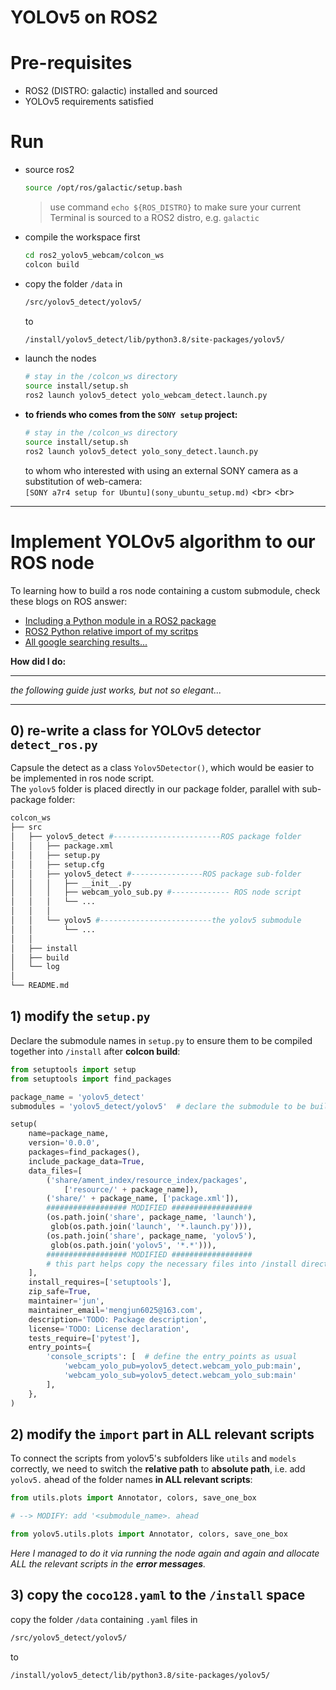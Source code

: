 # YOLOv5 on ROS2
# Pre-requisites
- ROS2 (DISTRO: galactic) installed and sourced
- YOLOv5 requirements satisfied
# Run
- source ros2
    ```bash
    source /opt/ros/galactic/setup.bash
    ```
    > use command `echo ${ROS_DISTRO}` to make sure your current Terminal is sourced to a ROS2 distro, e.g. `galactic`
- compile the workspace first  
    ```bash
    cd ros2_yolov5_webcam/colcon_ws
    colcon build
    ```
- copy the folder `/data` in
    ```bash
    /src/yolov5_detect/yolov5/
    ```
    to
    ```bash
    /install/yolov5_detect/lib/python3.8/site-packages/yolov5/
    ```
- launch the nodes  
    ```bash
    # stay in the /colcon_ws directory
    source install/setup.sh
    ros2 launch yolov5_detect yolo_webcam_detect.launch.py
    ```
- **to friends who comes from the `SONY setup` project:**
    ```bash
    # stay in the /colcon_ws directory
    source install/setup.sh
    ros2 launch yolov5_detect yolo_sony_detect.launch.py
    ```
    to whom who interested with using an external SONY camera as a substitution of web-camera:  
    `[SONY a7r4 setup for Ubuntu](sony_ubuntu_setup.md)`
<br\>
<br\>
***
# Implement YOLOv5 algorithm to our ROS node
To learning how to build a ros node containing a custom submodule, check these blogs on ROS answer:  
- [Including a Python module in a ROS2 package](https://answers.ros.org/question/367793/including-a-python-module-in-a-ros2-package/)  
- [ROS2 Python relative import of my scritps](https://answers.ros.org/question/349790/ros2-python-relative-import-of-my-scritps/)  
- [All google searching results...](https://www.google.com/search?q=submodules+in+setup.py+ros2&client=ubuntu&hs=0q9&channel=fs&sxsrf=ALiCzsacZQxK4_Va23YuXsC5pibK9ZZAMw%3A1666093937039&ei=cZNOY8P5AcPEkwW1o6f4CQ&ved=0ahUKEwiD9p3K2-n6AhVD4qQKHbXRCZ8Q4dUDCA4&uact=5&oq=submodules+in+setup.py+ros2&gs_lcp=Cgdnd3Mtd2l6EAMyBQgAEKIEOgoIABBHENYEELADOg0IABDkAhDWBBCwAxgBOggIABAIEAcQHjoFCAAQhgM6CAghEMMEEKABSgQITRgBSgQIQRgASgQIRhgBUPIGWLSaAmDJnAJoAnABeACAAbwCiAGoDZIBBzEuOS4wLjGYAQCgAQGgAQLIAQ3AAQHaAQYIARABGAk&sclient=gws-wiz)

**How did I do:** 
***
*the following guide just works, but not so elegant...*
*** 
## 0) re-write a class for YOLOv5 detector `detect_ros.py`
Capsule the detect as a class `Yolov5Detector()`, which would be easier to be implemented in ros node script.  
The `yolov5` folder is placed directly in our package folder, parallel with sub-package folder:
```bash
colcon_ws
├── src
│   ├── yolov5_detect #------------------------ROS package folder
│   │   ├── package.xml
│   │   ├── setup.py
│   │   ├── setup.cfg
│   │   ├── yolov5_detect #----------------ROS package sub-folder
│   │   │   ├── __init__.py
│   │   │   ├── webcam_yolo_sub.py #------------- ROS node script
│   │   │   └── ...
│   │   │
│   │   └── yolov5 #-------------------------the yolov5 submodule
│   │       └── ...
│   │
│   ├── install
│   ├── build
│   └── log
│
└── README.md
```
## 1) modify the `setup.py`
Declare the submodule names in `setup.py` to ensure them to be compiled together into `/install` after **colcon build**:
```python
from setuptools import setup
from setuptools import find_packages

package_name = 'yolov5_detect'
submodules = 'yolov5_detect/yolov5'  # declare the submodule to be build

setup(
    name=package_name,
    version='0.0.0',
    packages=find_packages(),
    include_package_data=True,
    data_files=[
        ('share/ament_index/resource_index/packages',
            ['resource/' + package_name]),
        ('share/' + package_name, ['package.xml']),
        ################## MODIFIED ##################
        (os.path.join('share', package_name, 'launch'),
         glob(os.path.join('launch', '*.launch.py'))),
        (os.path.join('share', package_name, 'yolov5'),
         glob(os.path.join('yolov5', '*.*'))),
        ################## MODIFIED ##################
        # this part helps copy the necessary files into /install directory
    ],
    install_requires=['setuptools'],
    zip_safe=True,
    maintainer='jun',
    maintainer_email='mengjun6025@163.com',
    description='TODO: Package description',
    license='TODO: License declaration',
    tests_require=['pytest'],
    entry_points={
        'console_scripts': [  # define the entry_points as usual
            'webcam_yolo_pub=yolov5_detect.webcam_yolo_pub:main',
            'webcam_yolo_sub=yolov5_detect.webcam_yolo_sub:main'
        ],
    },
)
```
## 2) modify the `import` part in ALL relevant scripts
To connect the scripts from yolov5's subfolders like `utils` and `models` correctly, we need to switch the **relative path** to **absolute path**, i.e. add `yolov5.` ahead of the folder names **in ALL relevant scripts**:
```python
from utils.plots import Annotator, colors, save_one_box

# --> MODIFY: add '<submodule_name>. ahead

from yolov5.utils.plots import Annotator, colors, save_one_box
```
*Here I managed to do it via running the node again and again and allocate ALL the relevant scripts in the **error messages**.*
## 3) copy the `coco128.yaml` to the `/install` space
copy the folder `/data` containing `.yaml` files in
```bash
/src/yolov5_detect/yolov5/
```
to
```bash
/install/yolov5_detect/lib/python3.8/site-packages/yolov5/
```
